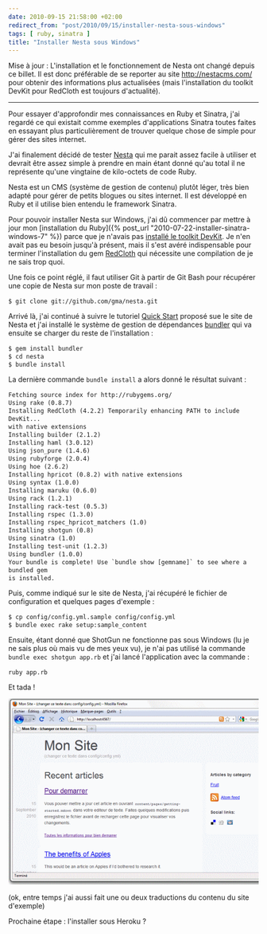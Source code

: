 ```yaml
---
date: 2010-09-15 21:58:00 +02:00
redirect_from: "post/2010/09/15/installer-nesta-sous-windows"
tags: [ ruby, sinatra ]
title: "Installer Nesta sous Windows"
---
```


Mise à jour : L'installation et le fonctionnement de
Nesta ont changé depuis ce billet. Il est donc préférable de se reporter au
site <http://nestacms.com/> pour
obtenir des informations plus actualisées (mais l'installation du toolkit
DevKit pour RedCloth est toujours d'actualité).

---
Pour essayer d'approfondir mes connaissances en Ruby et Sinatra, j'ai
regardé ce qui existait comme exemples d'applications Sinatra toutes faites en
essayant plus particulièrement de trouver quelque chose de simple pour gérer
des sites internet.

J'ai finalement décidé de tester [Nesta](http://nestacms.com/) qui me parait assez facile à utiliser et devrait être assez
simple à prendre en main étant donné qu'au total il ne représente qu'une
vingtaine de kilo-octets de code Ruby.

Nesta est un CMS (système de gestion de contenu) plutôt léger, très bien
adapté pour gérer de petits blogues ou sites internet. Il est développé en Ruby
et il utilise bien entendu le framework Sinatra.

Pour pouvoir installer Nesta sur Windows, j'ai dû commencer par mettre à
jour mon [installation du Ruby]({% post_url "2010-07-22-installer-sinatra-windows-7" %}) parce que je n'avais pas [installé le toolkit DevKit](http://github.com/oneclick/rubyinstaller/wiki/development-kit). Je n'en avait pas eu besoin jusqu'à
présent, mais il s'est avéré indispensable pour terminer l'installation du gem
[RedCloth](http://redcloth.org/) qui nécessite une
compilation de je ne sais trop quoi.

Une fois ce point réglé, il faut utiliser Git à partir de Git Bash pour
récupérer une copie de Nesta sur mon poste de travail :

```
$ git clone git://github.com/gma/nesta.git
```

Arrivé là, j'ai continué à suivre le tutoriel [Quick Start](http://nestacms.com/docs/quick-start) proposé
sue le site de Nesta et j'ai installé le système de gestion de dépendances
[bundler](http://gembundler.com/) qui va ensuite se
charger du reste de l'installation :

```
$ gem install bundler
$ cd nesta
$ bundle install
```

La dernière commande `bundle install` a alors donné le résultat
suivant :

```
Fetching source index for http://rubygems.org/
Using rake (0.8.7)
Installing RedCloth (4.2.2) Temporarily enhancing PATH to include DevKit...
with native extensions
Installing builder (2.1.2)
Installing haml (3.0.12)
Using json_pure (1.4.6)
Using rubyforge (2.0.4)
Using hoe (2.6.2)
Installing hpricot (0.8.2) with native extensions
Using syntax (1.0.0)
Installing maruku (0.6.0)
Using rack (1.2.1)
Installing rack-test (0.5.3)
Installing rspec (1.3.0)
Installing rspec_hpricot_matchers (1.0)
Installing shotgun (0.8)
Using sinatra (1.0)
Installing test-unit (1.2.3)
Using bundler (1.0.0)
Your bundle is complete! Use `bundle show [gemname]` to see where a bundled gem
is installed.
```

Puis, comme indiqué sur le site de Nesta, j'ai récupéré le fichier de
configuration et quelques pages d'exemple :

```
$ cp config/config.yml.sample config/config.yml
$ bundle exec rake setup:sample_content
```

Ensuite, étant donné que ShotGun ne fonctionne pas sous Windows (lu je ne
sais plus où mais vu de mes yeux vu), je n'ai pas utilisé la commande
`bundle exec shotgun app.rb` et j'ai lancé l'application avec la
commande :

```
ruby app.rb
```

Et tada !

![](/public/2010/nesta.png)

(ok, entre temps j'ai aussi fait une ou deux traductions du contenu du site
d'exemple)

Prochaine étape : l'installer sous Heroku ?
